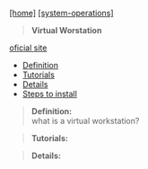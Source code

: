 [[home]](../../../../home.html) 
[[system-operations]]()

> **Virtual Worstation**

[oficial site](http://www.vmware.com/products/workstation)
 

- [Definition](#definition)
- [Tutorials](#tutorials)
- [Details](#details)
- [Steps to install]()



<a name="definition"></a>
> **Definition:** <br/>
what is a virtual workstation?
    

<a name="tutorials"></a>
> **Tutorials:** <br/>

  
<a name="details"></a>
> **Details:** 
